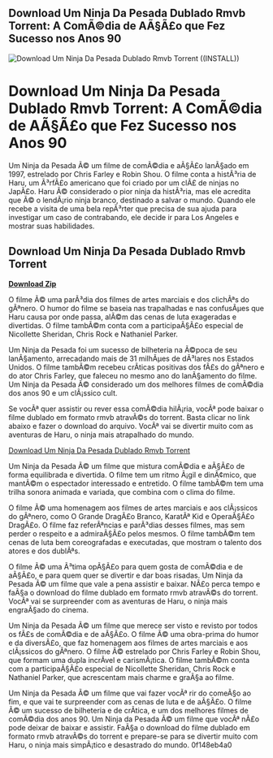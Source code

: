 ## Download Um Ninja Da Pesada Dublado Rmvb Torrent: A ComÃ©dia de AÃ§Ã£o que Fez Sucesso nos Anos 90

 
![Download Um Ninja Da Pesada Dublado Rmvb Torrent ((INSTALL))](https://i1.sndcdn.com/artworks-rbCe8n9kJWS8euXt-ObmdLQ-t500x500.jpg)

 
# Download Um Ninja Da Pesada Dublado Rmvb Torrent: A ComÃ©dia de AÃ§Ã£o que Fez Sucesso nos Anos 90
 
Um Ninja da Pesada Ã© um filme de comÃ©dia e aÃ§Ã£o lanÃ§ado em 1997, estrelado por Chris Farley e Robin Shou. O filme conta a histÃ³ria de Haru, um Ã³rfÃ£o americano que foi criado por um clÃ£ de ninjas no JapÃ£o. Haru Ã© considerado o pior ninja da histÃ³ria, mas ele acredita que Ã© o lendÃ¡rio ninja branco, destinado a salvar o mundo. Quando ele recebe a visita de uma bela repÃ³rter que precisa de sua ajuda para investigar um caso de contrabando, ele decide ir para Los Angeles e mostrar suas habilidades.
 
## Download Um Ninja Da Pesada Dublado Rmvb Torrent


[**Download Zip**](https://www.google.com/url?q=https%3A%2F%2Furluso.com%2F2tKlE0&sa=D&sntz=1&usg=AOvVaw3zhmr8xWjboehI78X8cSKn)

 
O filme Ã© uma parÃ³dia dos filmes de artes marciais e dos clichÃªs do gÃªnero. O humor do filme se baseia nas trapalhadas e nas confusÃµes que Haru causa por onde passa, alÃ©m das cenas de luta exageradas e divertidas. O filme tambÃ©m conta com a participaÃ§Ã£o especial de Nicollette Sheridan, Chris Rock e Nathaniel Parker.
 
Um Ninja da Pesada foi um sucesso de bilheteria na Ã©poca de seu lanÃ§amento, arrecadando mais de 31 milhÃµes de dÃ³lares nos Estados Unidos. O filme tambÃ©m recebeu crÃ­ticas positivas dos fÃ£s do gÃªnero e do ator Chris Farley, que faleceu no mesmo ano do lanÃ§amento do filme. Um Ninja da Pesada Ã© considerado um dos melhores filmes de comÃ©dia dos anos 90 e um clÃ¡ssico cult.
 
Se vocÃª quer assistir ou rever essa comÃ©dia hilÃ¡ria, vocÃª pode baixar o filme dublado em formato rmvb atravÃ©s do torrent. Basta clicar no link abaixo e fazer o download do arquivo. VocÃª vai se divertir muito com as aventuras de Haru, o ninja mais atrapalhado do mundo.
 
[Download Um Ninja Da Pesada Dublado Rmvb Torrent](https://henlingthanre.mystrikingly.com/blog/download-um-ninja-da-pesada-dublado-rmvb-torrent)
  
Um Ninja da Pesada Ã© um filme que mistura comÃ©dia e aÃ§Ã£o de forma equilibrada e divertida. O filme tem um ritmo Ã¡gil e dinÃ¢mico, que mantÃ©m o espectador interessado e entretido. O filme tambÃ©m tem uma trilha sonora animada e variada, que combina com o clima do filme.
 
O filme Ã© uma homenagem aos filmes de artes marciais e aos clÃ¡ssicos do gÃªnero, como O Grande DragÃ£o Branco, KaratÃª Kid e OperaÃ§Ã£o DragÃ£o. O filme faz referÃªncias e parÃ³dias desses filmes, mas sem perder o respeito e a admiraÃ§Ã£o pelos mesmos. O filme tambÃ©m tem cenas de luta bem coreografadas e executadas, que mostram o talento dos atores e dos dublÃªs.
 
O filme Ã© uma Ã³tima opÃ§Ã£o para quem gosta de comÃ©dia e de aÃ§Ã£o, e para quem quer se divertir e dar boas risadas. Um Ninja da Pesada Ã© um filme que vale a pena assistir e baixar. NÃ£o perca tempo e faÃ§a o download do filme dublado em formato rmvb atravÃ©s do torrent. VocÃª vai se surpreender com as aventuras de Haru, o ninja mais engraÃ§ado do cinema.
  
Um Ninja da Pesada Ã© um filme que merece ser visto e revisto por todos os fÃ£s de comÃ©dia e de aÃ§Ã£o. O filme Ã© uma obra-prima do humor e da diversÃ£o, que faz homenagem aos filmes de artes marciais e aos clÃ¡ssicos do gÃªnero. O filme Ã© estrelado por Chris Farley e Robin Shou, que formam uma dupla incrÃ­vel e carismÃ¡tica. O filme tambÃ©m conta com a participaÃ§Ã£o especial de Nicollette Sheridan, Chris Rock e Nathaniel Parker, que acrescentam mais charme e graÃ§a ao filme.
 
Um Ninja da Pesada Ã© um filme que vai fazer vocÃª rir do comeÃ§o ao fim, e que vai te surpreender com as cenas de luta e de aÃ§Ã£o. O filme Ã© um sucesso de bilheteria e de crÃ­tica, e um dos melhores filmes de comÃ©dia dos anos 90. Um Ninja da Pesada Ã© um filme que vocÃª nÃ£o pode deixar de baixar e assistir. FaÃ§a o download do filme dublado em formato rmvb atravÃ©s do torrent e prepare-se para se divertir muito com Haru, o ninja mais simpÃ¡tico e desastrado do mundo.
 0f148eb4a0
